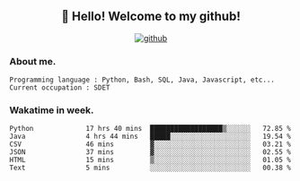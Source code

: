<h2 align="center">👋 Hello! Welcome to my github! </h2>
<p align="center">
  <a href="https://github.com/usergwen"><img src="https://img.shields.io/badge/GitHub-24292e" alt="github"></a>
</p>

### About me.

```Plain Text
Programming language : Python, Bash, SQL, Java, Javascript, etc...
Current occupation : SDET
```
### Wakatime in week.

<!--START_SECTION:waka-->

```text
Python             17 hrs 40 mins  ██████████████████▒░░░░░░   72.85 %
Java               4 hrs 44 mins   █████░░░░░░░░░░░░░░░░░░░░   19.54 %
CSV                46 mins         ▓░░░░░░░░░░░░░░░░░░░░░░░░   03.21 %
JSON               37 mins         ▓░░░░░░░░░░░░░░░░░░░░░░░░   02.55 %
HTML               15 mins         ▒░░░░░░░░░░░░░░░░░░░░░░░░   01.05 %
Text               5 mins          ░░░░░░░░░░░░░░░░░░░░░░░░░   00.38 %
```

<!--END_SECTION:waka-->
